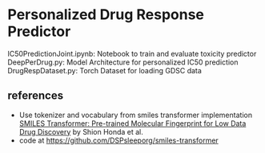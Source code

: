 # Personalized Drug Response Predictor
 IC50PredictionJoint.ipynb: Notebook to train and evaluate toxicity predictor
 DeepPerDrug.py: Model Architecture for personalized IC50 prediction
 DrugRespDataset.py: Torch Dataset for loading GDSC data


## references
- Use tokenizer and vocabulary from smiles transformer implementation [SMILES Transformer: Pre-trained Molecular Fingerprint for Low Data Drug Discovery](https://arxiv.org/abs/1911.04738) by Shion Honda et al.
- code at https://github.com/DSPsleeporg/smiles-transformer 
 

